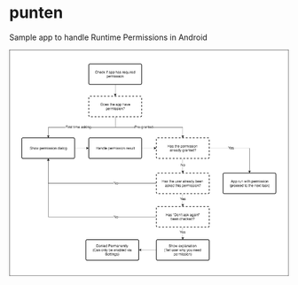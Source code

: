 # punten
Sample app to handle Runtime Permissions in Android

![diagram](https://github.com/imadji123/punten/blob/master/images/diagram.png?raw=true)
